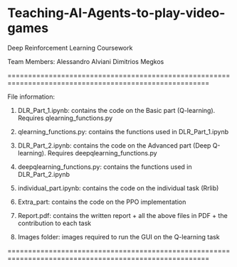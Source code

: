 # Teaching-AI-Agents-to-play-video-games


Deep Reinforcement Learning Coursework

Team Members:
Alessandro Alviani 
Dimitrios Megkos

=======================================================================================================

File information:

1. DLR_Part_1.ipynb: contains the code on the Basic part (Q-learning). Requires qlearning_functions.py

2. qlearning_functions.py: contains the functions used in DLR_Part_1.ipynb 

3. DLR_Part_2.ipynb: contains the code on the Advanced part (Deep Q-learning). Requires deepqlearning_functions.py

4. deepqlearning_functions.py: contains the functions used in DLR_Part_2.ipynb 

5. individual_part.ipynb: contains the code on the individual task (Rrlib)

6. Extra_part: contains the code on the PPO implementation 

7. Report.pdf: contains the written report + all the above files in PDF + the contribution to each task

8. Images folder: images required to run the GUI on the Q-learning task


=======================================================================================================
